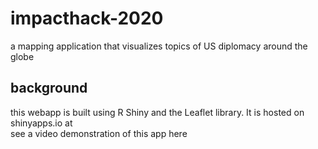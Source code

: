 # impacthack-2020
a mapping application that visualizes topics of US diplomacy around the globe

## background
this webapp is built using R Shiny and the Leaflet library. It is hosted on shinyapps.io at
<br> 
see a video demonstration of this app here
